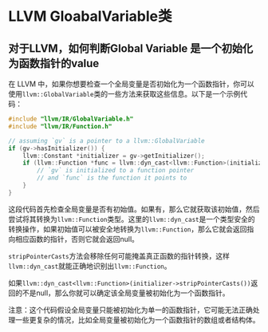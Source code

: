 # LLVM GloabalVariable类

## 对于LLVM，如何判断Global Variable 是一个初始化为函数指针的value

在 LLVM 中，如果你想要检查一个全局变量是否初始化为一个函数指针，你可以使用`llvm::GlobalVariable`类的一些方法来获取这些信息。以下是一个示例代码：

```cpp
#include "llvm/IR/GlobalVariable.h"
#include "llvm/IR/Function.h"

// assuming `gv` is a pointer to a llvm::GlobalVariable
if (gv->hasInitializer()) {
    llvm::Constant *initializer = gv->getInitializer();
    if (llvm::Function *func = llvm::dyn_cast<llvm::Function>(initializer->stripPointerCasts())) {
        // `gv` is initialized to a function pointer
        // and `func` is the function it points to
    }
}
```

这段代码首先检查全局变量是否有初始值。如果有，那么它就获取该初始值，然后尝试将其转换为`llvm::Function`类型。这里的`llvm::dyn_cast`是一个类型安全的转换操作，如果初始值可以被安全地转换为`llvm::Function`，那么它就会返回指向相应函数的指针，否则它就会返回null。

`stripPointerCasts`方法会移除任何可能掩盖真正函数的指针转换，这样`llvm::dyn_cast`就能正确地识别出`llvm::Function`。

如果`llvm::dyn_cast<llvm::Function>(initializer->stripPointerCasts())`返回的不是null，那么你就可以确定该全局变量被初始化为一个函数指针。

注意：这个代码假设全局变量只能被初始化为单一的函数指针，它可能无法正确处理一些更复杂的情况，比如全局变量被初始化为一个函数指针的数组或者结构体。